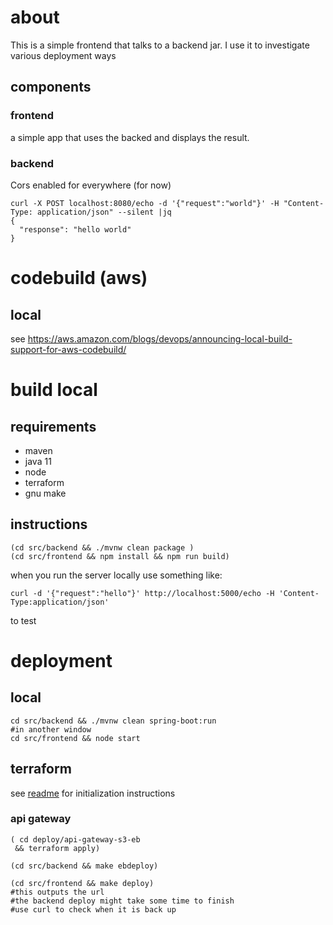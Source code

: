 # about
This is a simple frontend that talks to a backend jar.
I use it to investigate various deployment ways
## components
### frontend
a simple app that uses the backed and displays the result.
### backend
Cors enabled for everywhere (for now)
```
curl -X POST localhost:8080/echo -d '{"request":"world"}' -H "Content-Type: application/json" --silent |jq
{
  "response": "hello world"
}
```

# codebuild (aws)
## local
see https://aws.amazon.com/blogs/devops/announcing-local-build-support-for-aws-codebuild/



# build local
## requirements

- maven
- java 11
- node
- terraform
- gnu make

## instructions

```
(cd src/backend && ./mvnw clean package )
(cd src/frontend && npm install && npm run build)
```

when you run the server locally use something like:
```
curl -d '{"request":"hello"}' http://localhost:5000/echo -H 'Content-Type:application/json'
```
to test
# deployment

## local

```
cd src/backend && ./mvnw clean spring-boot:run
#in another window
cd src/frontend && node start
```
## terraform
see [readme](./deploy/README.md) for initialization instructions
### api gateway

```
( cd deploy/api-gateway-s3-eb
 && terraform apply)

(cd src/backend && make ebdeploy)

(cd src/frontend && make deploy)
#this outputs the url
#the backend deploy might take some time to finish
#use curl to check when it is back up
```
